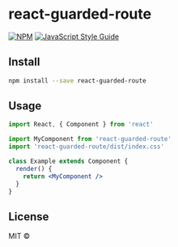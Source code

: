 # react-guarded-route

>  

[![NPM](https://img.shields.io/npm/v/react-guarded-route.svg)](https://www.npmjs.com/package/react-guarded-route) [![JavaScript Style Guide](https://img.shields.io/badge/code_style-standard-brightgreen.svg)](https://standardjs.com)

## Install

```bash
npm install --save react-guarded-route
```

## Usage

```jsx
import React, { Component } from 'react'

import MyComponent from 'react-guarded-route'
import 'react-guarded-route/dist/index.css'

class Example extends Component {
  render() {
    return <MyComponent />
  }
}
```

## License

MIT © [](https://github.com/)
